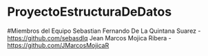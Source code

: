 # ProyectoEstructuraDeDatos

#Miembros del Equipo
Sebastian Fernando De La Quintana Suarez - https://github.com/sebasdlq
Jean Marcos Mojica Ribera - https://github.com/JMarcosMojicaR